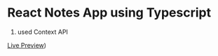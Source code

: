 # React Notes App using Typescript
1. used Context API

[Live Preview](https://saksnotes.netlify.app/))